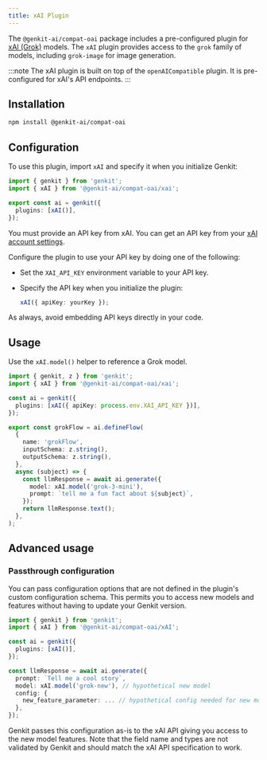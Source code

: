 ```yaml
---
title: xAI Plugin
---
```


The `@genkit-ai/compat-oai` package includes a pre-configured plugin for [xAI (Grok)](https://x.ai/) models.
The `xAI` plugin provides access to the `grok` family of models, including `grok-image` for image generation.

:::note
The xAI plugin is built on top of the `openAICompatible` plugin. It is pre-configured for xAI's API endpoints.
:::

## Installation

```bash
npm install @genkit-ai/compat-oai
```

## Configuration

To use this plugin, import `xAI` and specify it when you initialize Genkit:

```ts
import { genkit } from 'genkit';
import { xAI } from '@genkit-ai/compat-oai/xai';

export const ai = genkit({
  plugins: [xAI()],
});
```

You must provide an API key from xAI. You can get an API key from your [xAI account settings](https://console.x.ai/).

Configure the plugin to use your API key by doing one of the following:

- Set the `XAI_API_KEY` environment variable to your API key.
- Specify the API key when you initialize the plugin:

  ```ts
  xAI({ apiKey: yourKey });
  ```

As always, avoid embedding API keys directly in your code.

## Usage

Use the `xAI.model()` helper to reference a Grok model.

```ts
import { genkit, z } from 'genkit';
import { xAI } from '@genkit-ai/compat-oai/xai';

const ai = genkit({
  plugins: [xAI({ apiKey: process.env.XAI_API_KEY })],
});

export const grokFlow = ai.defineFlow(
  {
    name: 'grokFlow',
    inputSchema: z.string(),
    outputSchema: z.string(),
  },
  async (subject) => {
    const llmResponse = await ai.generate({
      model: xAI.model('grok-3-mini'),
      prompt: `tell me a fun fact about ${subject}`,
    });
    return llmResponse.text();
  },
);
```

## Advanced usage

### Passthrough configuration

You can pass configuration options that are not defined in the plugin's custom configuration schema. This
permits you to access new models and features without having to update your Genkit version.

```ts
import { genkit } from 'genkit';
import { xAI } from '@genkit-ai/compat-oai/xAI';

const ai = genkit({
  plugins: [xAI()],
});

const llmResponse = await ai.generate({
  prompt: `Tell me a cool story`,
  model: xAI.model('grok-new'), // hypothetical new model
  config: {
    new_feature_parameter: ... // hypothetical config needed for new model
  },
});
```

Genkit passes this configuration as-is to the xAI API giving you access to the new model features.
Note that the field name and types are not validated by Genkit and should match the xAI API
specification to work.
